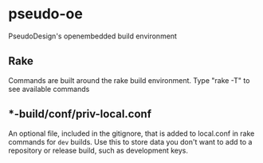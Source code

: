 # pseudo-oe

PseudoDesign's openembedded build environment

## Rake

Commands are built around the rake build environment.  Type "rake -T" to see available commands

## *-build/conf/priv-local.conf

An optional file, included in the gitignore, that is added to local.conf in rake commands for `dev` builds.  Use this to store data you don't want to add to a repository or release build, such as development keys.
